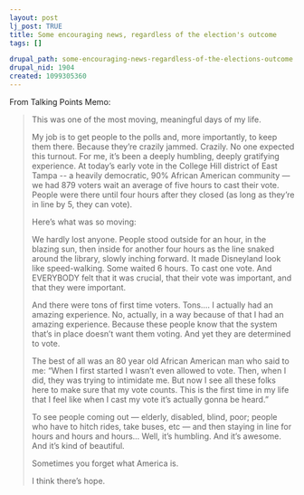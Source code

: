 ```yaml
--- 
layout: post
lj_post: TRUE
title: Some encouraging news, regardless of the election's outcome
tags: []

drupal_path: some-encouraging-news-regardless-of-the-elections-outcome
drupal_nid: 1904
created: 1099305360
---
```

From Talking Points Memo:

<blockquote>This was one of the most moving, meaningful days of my life.

My job is to get people to the polls and, more importantly, to keep them there. Because they’re crazily jammed. Crazily. No one expected this turnout. For me, it’s been a deeply humbling, deeply gratifying experience. At today’s early vote in the College Hill district of East Tampa -- a heavily democratic, 90% African American community — we had 879 voters wait an average of five hours to cast their vote. People were there until four hours after they closed (as long as they’re in line by 5, they can vote).

Here’s what was so moving:

We hardly lost anyone. People stood outside for an hour, in the blazing sun, then inside for another four hours as the line snaked around the library, slowly inching forward. It made Disneyland look like speed-walking. Some waited 6 hours. To cast one vote. And EVERYBODY felt that it was crucial, that their vote was important, and that they were important.

And there were tons of first time voters. Tons.... I actually had an amazing experience. No, actually, in a way because of that I had an amazing experience. Because these people know that the system that’s in place doesn’t want them voting. And yet they are determined to vote.

The best of all was an 80 year old African American man who said to me: “When I first started I wasn’t even allowed to vote. Then, when I did, they was trying to intimidate me. But now I see all these folks here to make sure that my vote counts. This is the first time in my life that I feel like when I cast my vote it’s actually gonna be heard.”

To see people coming out — elderly, disabled, blind, poor; people who have to hitch rides, take buses, etc — and then staying in line for hours and hours and hours... Well, it’s humbling. And it’s awesome. And it’s kind of beautiful.

Sometimes you forget what America is.

I think there’s hope.
</blockquote>
